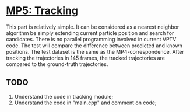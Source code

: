 # [MP5: Tracking](https://yuzhao0215.github.io/VPTV.github.io/)
This part is relatively simple. It can be considered as a nearest neighbor algorithm be simply extending current particle position and search for candidates. 
There is no parallel programming involved in current VPTV code. The test will compare the difference between predicted and known positions. 
The test dataset is the same as the MP4-correspondence. 
After tracking the trajectories in 145 frames, the tracked trajectories are compared to the ground-truth trajectories. 

## TODO
1. Understand the code in tracking module;
2. Understand the code in "main.cpp" and comment on code;